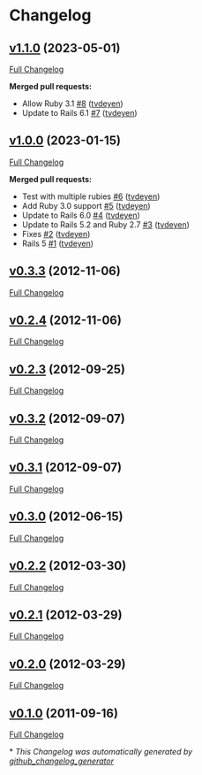 # Changelog

## [v1.1.0](https://github.com/tvdeyen/csv_mapper/tree/v1.1.0) (2023-05-01)

[Full Changelog](https://github.com/tvdeyen/csv_mapper/compare/v1.0.0...v1.1.0)

**Merged pull requests:**

- Allow Ruby 3.1 [\#8](https://github.com/tvdeyen/csv_mapper/pull/8) ([tvdeyen](https://github.com/tvdeyen))
- Update to Rails 6.1 [\#7](https://github.com/tvdeyen/csv_mapper/pull/7) ([tvdeyen](https://github.com/tvdeyen))

## [v1.0.0](https://github.com/tvdeyen/csv_mapper/tree/v1.0.0) (2023-01-15)

[Full Changelog](https://github.com/tvdeyen/csv_mapper/compare/v0.3.3...v1.0.0)

**Merged pull requests:**

- Test with multiple rubies [\#6](https://github.com/tvdeyen/csv_mapper/pull/6) ([tvdeyen](https://github.com/tvdeyen))
- Add Ruby 3.0 support [\#5](https://github.com/tvdeyen/csv_mapper/pull/5) ([tvdeyen](https://github.com/tvdeyen))
- Update to Rails 6.0 [\#4](https://github.com/tvdeyen/csv_mapper/pull/4) ([tvdeyen](https://github.com/tvdeyen))
- Update to Rails 5.2 and Ruby 2.7 [\#3](https://github.com/tvdeyen/csv_mapper/pull/3) ([tvdeyen](https://github.com/tvdeyen))
- Fixes [\#2](https://github.com/tvdeyen/csv_mapper/pull/2) ([tvdeyen](https://github.com/tvdeyen))
- Rails 5 [\#1](https://github.com/tvdeyen/csv_mapper/pull/1) ([tvdeyen](https://github.com/tvdeyen))

## [v0.3.3](https://github.com/tvdeyen/csv_mapper/tree/v0.3.3) (2012-11-06)

[Full Changelog](https://github.com/tvdeyen/csv_mapper/compare/v0.2.4...v0.3.3)

## [v0.2.4](https://github.com/tvdeyen/csv_mapper/tree/v0.2.4) (2012-11-06)

[Full Changelog](https://github.com/tvdeyen/csv_mapper/compare/v0.2.3...v0.2.4)

## [v0.2.3](https://github.com/tvdeyen/csv_mapper/tree/v0.2.3) (2012-09-25)

[Full Changelog](https://github.com/tvdeyen/csv_mapper/compare/v0.3.2...v0.2.3)

## [v0.3.2](https://github.com/tvdeyen/csv_mapper/tree/v0.3.2) (2012-09-07)

[Full Changelog](https://github.com/tvdeyen/csv_mapper/compare/v0.3.1...v0.3.2)

## [v0.3.1](https://github.com/tvdeyen/csv_mapper/tree/v0.3.1) (2012-09-07)

[Full Changelog](https://github.com/tvdeyen/csv_mapper/compare/v0.3.0...v0.3.1)

## [v0.3.0](https://github.com/tvdeyen/csv_mapper/tree/v0.3.0) (2012-06-15)

[Full Changelog](https://github.com/tvdeyen/csv_mapper/compare/v0.2.2...v0.3.0)

## [v0.2.2](https://github.com/tvdeyen/csv_mapper/tree/v0.2.2) (2012-03-30)

[Full Changelog](https://github.com/tvdeyen/csv_mapper/compare/v0.2.1...v0.2.2)

## [v0.2.1](https://github.com/tvdeyen/csv_mapper/tree/v0.2.1) (2012-03-29)

[Full Changelog](https://github.com/tvdeyen/csv_mapper/compare/v0.2.0...v0.2.1)

## [v0.2.0](https://github.com/tvdeyen/csv_mapper/tree/v0.2.0) (2012-03-29)

[Full Changelog](https://github.com/tvdeyen/csv_mapper/compare/v0.1.0...v0.2.0)

## [v0.1.0](https://github.com/tvdeyen/csv_mapper/tree/v0.1.0) (2011-09-16)

[Full Changelog](https://github.com/tvdeyen/csv_mapper/compare/654cb2504a69d2214f4839194dd27ed6c41f0c2f...v0.1.0)



\* *This Changelog was automatically generated by [github_changelog_generator](https://github.com/github-changelog-generator/github-changelog-generator)*
